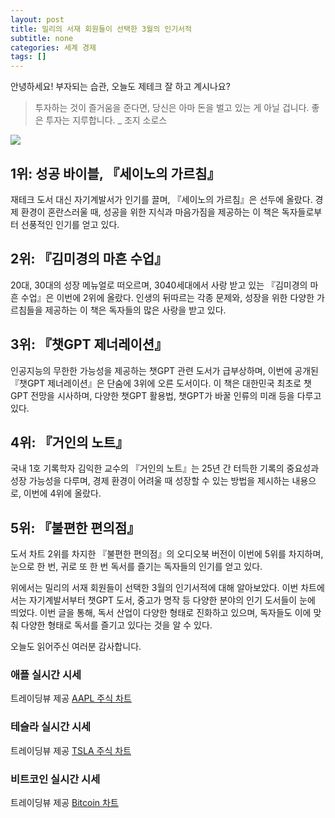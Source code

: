 ```yaml
---
layout: post
title: 밀리의 서재 회원들이 선택한 3월의 인기서적
subtitle: none
categories: 세계 경제
tags: []
---
```


안녕하세요! 부자되는 습관, 오늘도 제테크 잘 하고 계시나요?

> 투자하는 것이 즐거움을 준다면, 당신은 아마 돈을 벌고 있는 게 아닐 겁니다. 좋은 투자는 지루합니다. _ 조지 소로스






![](https://source.unsplash.com/800x450/?luxury)

##  1위: 성공 바이블, 『세이노의 가르침』

재테크 도서 대신 자기계발서가 인기를 끌며, 『세이노의 가르침』은 선두에 올랐다. 경제 환경이 혼란스러울 때, 성공을 위한 지식과 마음가짐을 제공하는 이 책은 독자들로부터 선풍적인 인기를 얻고 있다.

## 2위: 『김미경의 마흔 수업』

20대, 30대의 성장 메뉴얼로 떠오르며, 3040세대에서 사랑 받고 있는 『김미경의 마흔 수업』은 이번에 2위에 올랐다. 인생의 뒤따르는 각종 문제와, 성장을 위한 다양한 가르침들을 제공하는 이 책은 독자들의 많은 사랑을 받고 있다.

## 3위: 『챗GPT 제너레이션』

인공지능의 무한한 가능성을 제공하는 챗GPT 관련 도서가 급부상하며, 이번에 공개된 『챗GPT 제너레이션』은 단숨에 3위에 오른 도서이다. 이 책은 대한민국 최초로 챗GPT 전망을 시사하며, 다양한 챗GPT 활용법, 챗GPT가 바꿀 인류의 미래 등을 다루고 있다.

## 4위: 『거인의 노트』

국내 1호 기록학자 김익한 교수의 『거인의 노트』는 25년 간 터득한 기록의 중요성과 성장 가능성을 다루며, 경제 환경이 어려울 때 성장할 수 있는 방법을 제시하는 내용으로, 이번에 4위에 올랐다.

## 5위: 『불편한 편의점』

도서 차트 2위를 차지한 『불편한 편의점』의 오디오북 버전이 이번에 5위를 차지하며, 눈으로 한 번, 귀로 또 한 번 독서를 즐기는 독자들의 인기를 얻고 있다.

위에서는 밀리의 서재 회원들이 선택한 3월의 인기서적에 대해 알아보았다. 이번 차트에서는 자기계발서부터 챗GPT 도서, 중고가 명작 등 다양한 분야의 인기 도서들이 눈에 띄었다. 이번 글을 통해, 독서 산업이 다양한 형태로 진화하고 있으며, 독자들도 이에 맞춰 다양한 형태로 독서를 즐기고 있다는 것을 알 수 있다.

오늘도 읽어주신 여러분 감사합니다.

### 애플 실시간 시세


<!-- TradingView Widget BEGIN -->
<div class="tradingview-widget-container">
  <div id="tradingview_6a264"></div>
  <div class="tradingview-widget-copyright">트레이딩뷰 제공 <a href="https://kr.tradingview.com/symbols/NASDAQ-AAPL/" rel="noopener" target="_blank"><span class="blue-text">AAPL 주식 차트</span></a></div>
  <script type="text/javascript" src="https://s3.tradingview.com/tv.js"></script>
  <script type="text/javascript">
  new TradingView.widget(
  {
  "autosize": true,
  "symbol": "NASDAQ:AAPL",
  "interval": "D",
  "timezone": "Asia/Seoul",
  "theme": "light",
  "style": "1",
  "locale": "kr",
  "toolbar_bg": "#f1f3f6",
  "enable_publishing": false,
  "hide_top_toolbar": true,
  "hide_legend": true,
  "save_image": false,
  "container_id": "tradingview_6a264"
}
  );
  </script>
</div>
<!-- TradingView Widget END -->


### 테슬라 실시간 시세


<!-- TradingView Widget BEGIN -->
<div class="tradingview-widget-container">
  <div id="tradingview_39d77"></div>
  <div class="tradingview-widget-copyright">트레이딩뷰 제공 <a href="https://kr.tradingview.com/symbols/NASDAQ-TSLA/" rel="noopener" target="_blank"><span class="blue-text">TSLA 주식 차트</span></a></div>
  <script type="text/javascript" src="https://s3.tradingview.com/tv.js"></script>
  <script type="text/javascript">
  new TradingView.widget(
  {
  "autosize": true,
  "symbol": "NASDAQ:TSLA",
  "interval": "D",
  "timezone": "Asia/Seoul",
  "theme": "light",
  "style": "1",
  "locale": "kr",
  "toolbar_bg": "#f1f3f6",
  "enable_publishing": false,
  "hide_top_toolbar": true,
  "hide_legend": true,
  "save_image": false,
  "container_id": "tradingview_39d77"
}
  );
  </script>
</div>
<!-- TradingView Widget END -->


### 비트코인 실시간 시세


<!-- TradingView Widget BEGIN -->
<div class="tradingview-widget-container">
  <div id="tradingview_3f91e"></div>
  <div class="tradingview-widget-copyright">트레이딩뷰 제공 <a href="https://kr.tradingview.com/symbols/BTCUSD/?exchange=BITSTAMP" rel="noopener" target="_blank"><span class="blue-text">Bitcoin 차트</span></a></div>
  <script type="text/javascript" src="https://s3.tradingview.com/tv.js"></script>
  <script type="text/javascript">
  new TradingView.widget(
  {
  "autosize": true,
  "symbol": "BITSTAMP:BTCUSD",
  "interval": "D",
  "timezone": "Asia/Seoul",
  "theme": "light",
  "style": "1",
  "locale": "kr",
  "toolbar_bg": "#f1f3f6",
  "enable_publishing": false,
  "hide_top_toolbar": true,
  "hide_legend": true,
  "save_image": false,
  "container_id": "tradingview_3f91e"
}
  );
  </script>
</div>
<!-- TradingView Widget END -->

